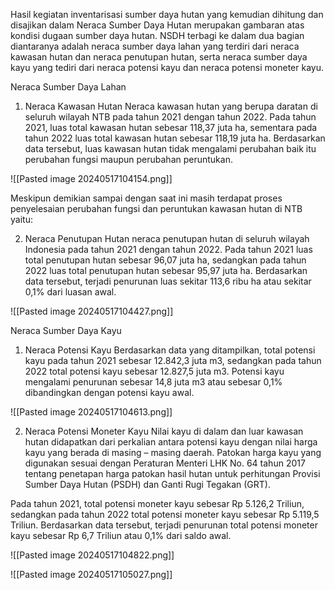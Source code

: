 Hasil kegiatan inventarisasi sumber daya hutan yang kemudian dihitung dan disajikan dalam Neraca Sumber Daya Hutan merupakan gambaran atas kondisi dugaan sumber daya hutan. NSDH terbagi ke dalam dua bagian diantaranya adalah neraca sumber daya lahan yang terdiri dari neraca kawasan hutan dan neraca penutupan hutan, serta neraca sumber daya kayu yang tediri dari neraca potensi kayu dan neraca potensi moneter kayu.

Neraca Sumber Daya Lahan
1. Neraca Kawasan Hutan
Neraca kawasan hutan yang berupa daratan di seluruh wilayah NTB pada tahun 2021 dengan tahun 2022. Pada tahun 2021, luas total kawasan hutan sebesar 118,37 juta ha, sementara pada tahun 2022 luas total kawasan hutan sebesar 118,19 juta ha. Berdasarkan data tersebut, luas kawasan hutan tidak mengalami perubahan baik itu perubahan fungsi maupun perubahan peruntukan.

![[Pasted image 20240517104154.png]]

Meskipun demikian sampai dengan saat ini masih terdapat proses penyelesaian perubahan fungsi dan peruntukan kawasan hutan di NTB yaitu:

2. Neraca Penutupan Hutan
neraca penutupan hutan di seluruh wilayah Indonesia pada tahun 2021 dengan tahun 2022. Pada tahun 2021 luas total penutupan hutan sebesar 96,07 juta ha, sedangkan pada tahun 2022 luas total penutupan hutan sebesar 95,97 juta ha. Berdasarkan data tersebut, terjadi penurunan luas sekitar 113,6 ribu ha atau sekitar 0,1% dari luasan awal.

![[Pasted image 20240517104427.png]]

Neraca Sumber Daya Kayu
1. Neraca Potensi Kayu
Berdasarkan data yang ditampilkan, total potensi kayu pada tahun 2021 sebesar 12.842,3 juta m3, sedangkan pada tahun 2022 total potensi kayu sebesar 12.827,5 juta m3. Potensi kayu mengalami penurunan sebesar 14,8 juta m3 atau sebesar 0,1% dibandingkan dengan potensi kayu awal.

![[Pasted image 20240517104613.png]]

2. Neraca Potensi Moneter Kayu
Nilai kayu di dalam dan luar kawasan hutan didapatkan dari perkalian antara potensi kayu dengan nilai harga kayu yang berada di masing – masing daerah. Patokan harga kayu yang digunakan sesuai dengan Peraturan Menteri LHK No. 64 tahun 2017 tentang penetapan harga patokan hasil hutan untuk perhitungan Provisi Sumber Daya Hutan (PSDH) dan Ganti Rugi Tegakan (GRT).

Pada tahun 2021, total potensi moneter kayu sebesar Rp 5.126,2 Triliun, sedangkan pada tahun 2022 total potensi moneter kayu sebesar Rp 5.119,5 Triliun. Berdasarkan data tersebut, terjadi penurunan total potensi moneter kayu sebesar Rp 6,7 Triliun atau 0,1% dari saldo awal.

![[Pasted image 20240517104822.png]]

![[Pasted image 20240517105027.png]]